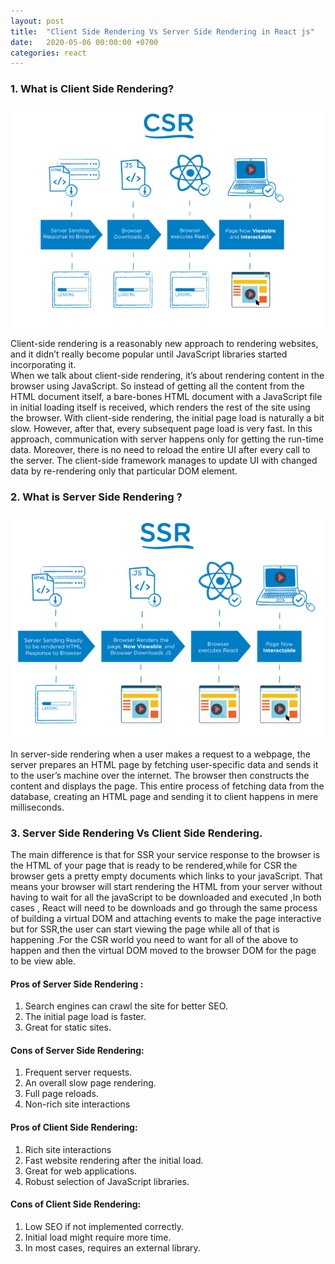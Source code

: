 ```yaml
---
layout: post
title:  "Client Side Rendering Vs Server Side Rendering in React js"
date:   2020-05-06 00:00:00 +0700
categories: react
---
```

### 1. What is Client Side Rendering?
<img src='https://raw.githubusercontent.com/whatsltd4us/whatsltd4us.github.io/master/_assets/images/client-side-redering.png'/>

Client-side rendering is a reasonably new approach to rendering websites, and it didn’t really become popular until JavaScript libraries started incorporating it.  
When we talk about client-side rendering, it’s about rendering content in the browser using JavaScript. So instead of getting all the content from the HTML document itself, a bare-bones HTML document with a JavaScript file in initial loading itself is received, which renders the rest of the site using the browser.
With client-side rendering, the initial page load is naturally a bit slow. However, after that, every subsequent page load is very fast. In this approach, communication with server happens only for getting the run-time data. Moreover, there is no need to reload the entire UI after every call to the server. The client-side framework manages to update UI with changed data by re-rendering only that particular DOM element.  

### 2. What is Server Side Rendering ?
<img src='https://raw.githubusercontent.com/whatsltd4us/whatsltd4us.github.io/master/_assets/images/server-side-redering.png'/>

In server-side rendering when a user makes a request to a webpage, the server prepares an HTML page by fetching user-specific data and sends it to the user’s machine over the internet. The browser then constructs the content and displays the page. This entire process of fetching data from the database, creating an HTML page and sending it to client happens in mere milliseconds.  

### 3. Server Side Rendering Vs Client Side Rendering. 
The main difference is that for SSR your service response to the browser is the HTML of your page that is ready to be rendered,while for CSR the browser gets a pretty empty documents which links to your javaScript. That means your browser will start rendering the HTML from your server without having to wait for all the javaScript to be downloaded and executed ,In both cases , React will need to be downloads and go through the same process of building a virtual DOM and attaching events to make the page interactive but for SSR,the user can start viewing the page while all of that is happening .For the CSR world you need to want for all of the above to happen and then the virtual DOM moved to the browser DOM for the page to be view able.  

#### Pros of Server Side Rendering :
1. Search engines can crawl the site for better SEO.
2. The initial page load is faster.
3. Great for static sites.

#### Cons of Server Side Rendering:
1. Frequent server requests.
2. An overall slow page rendering.
3. Full page reloads.
4. Non-rich site interactions

#### Pros of Client Side Rendering:
1. Rich site interactions
2. Fast website rendering after the initial load.
3. Great for web applications.
4. Robust selection of JavaScript libraries.

#### Cons of Client Side Rendering:
1. Low SEO if not implemented correctly.
2. Initial load might require more time.
3. In most cases, requires an external library.



